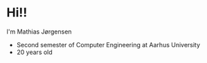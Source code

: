 # Hi!!
I'm Mathias Jørgensen

- Second semester of Computer Engineering at Aarhus University
- 20 years old
